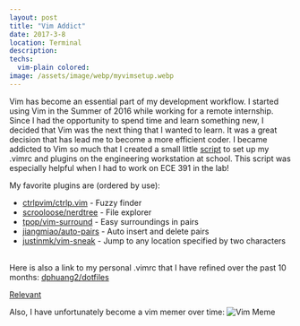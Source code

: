 ```yaml
---
layout: post
title: "Vim Addict"
date: 2017-3-8
location: Terminal
description: 
techs:
  vim-plain colored:
image: /assets/image/webp/myvimsetup.webp
---
```


Vim has become an essential part of my development workflow. I started using Vim
in the Summer of 2016 while working for a remote internship. Since I had the
opportunity to spend time and learn something new, I decided that Vim was the
next thing that I wanted to learn. It was a great decision that has lead me to
become a more efficient coder. I became addicted to Vim so much that I created a
small little
[script](https://github.com/dphuang2/dotfiles/blob/master/setupvim.sh) to set up
my .vimrc and plugins on the engineering workstation at school. This script was
especially helpful when I had to work on ECE 391 in the lab!

My favorite plugins are (ordered by use):
- [ctrlpvim/ctrlp.vim](https://github.com/ctrlpvim/ctrlp.vim) - Fuzzy finder
- [scrooloose/nerdtree](https://github.com/scrooloose/nerdtree) - File explorer
- [tpop/vim-surround](https://github.com/tpope/vim-surround) - Easy surroundings
  in pairs
- [jiangmiao/auto-pairs](https://github.com/jiangmiao/auto-pairs) - Auto insert
  and delete pairs
- [justinmk/vim-sneak](https://github.com/justinmk/vim-sneak) - Jump to any
  location specified by two characters

<br> Here is also a link to my personal .vimrc that I have refined over the past
10 months:
[dphuang2/dotfiles](https://github.com/dphuang2/dotfiles/blob/master/vimrc-mac)

[Relevant](https://www.norfolkwinters.com/vim-creep/)

Also, I have unfortunately become a vim memer over time: ![Vim
Meme](/assets/image/webp/vimmeme.jpg)
